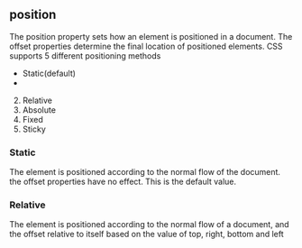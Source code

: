 ## position
The position property sets how an element is positioned in a document. The offset properties determine the final location of positioned elements. CSS supports 5 different positioning methods
 - Static(default)
 - 
 2. Relative
 3. Absolute
 4. Fixed 
 5. Sticky
### Static 
The element is positioned according to the normal flow of the document. the offset properties have no effect. This is the default value.
### Relative
The element is positioned according to the normal flow of a document, and the offset relative to itself based on the value of top, right, bottom and left 
<!--stackedit_data:
eyJoaXN0b3J5IjpbLTE4Nzc5MzkzMjFdfQ==
-->
